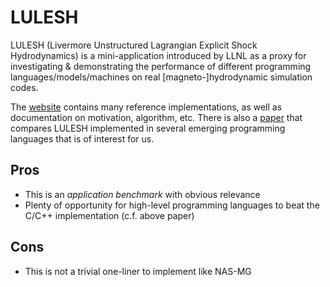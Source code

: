 # LULESH

LULESH (Livermore Unstructured Lagrangian Explicit Shock Hydrodynamics) is a
mini-application introduced by LLNL as a proxy for investigating & demonstrating
the performance of different programming languages/models/machines on real
[magneto-]hydrodynamic simulation codes.

The [website](https://asc.llnl.gov/codes/proxy-apps/lulesh) contains many
reference implementations, as well as documentation on motivation, algorithm,
etc. There is also a
[paper](https://cs.stanford.edu/~zdevito/Programming_Model_Comparison.pdf) that
compares LULESH implemented in several emerging programming languages that is of
interest for us.

## Pros
- This is an _application benchmark_ with obvious relevance
- Plenty of opportunity for high-level programming languages to beat the C/C++
  implementation (c.f. above paper)

## Cons
- This is not a trivial one-liner to implement like NAS-MG

